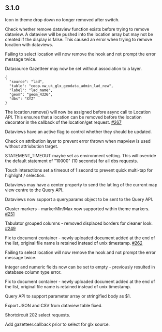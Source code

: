## 3.1.0

Icon in theme drop down no longer removed after switch.

Check whether remove dataview function exists before trying to remove dataview. A dataview will be pushed into the location array but may not be created if the display is false. This caused an error when trying to remove location with dataviews.

Failing to select location will now remove the hook and not prompt the error message twice.

Datasource Gazetteer may now be set without association to a layer.

```
{
  "source": "lad",
  "table": "coop.vw_uk_glx_geodata_admin_lad_new",
  "label": "lad_name",
  "geom": "geom_4326",
  "dbs": "XYZ"
}
```

The location.remove() will now be assigned before async call to Location API. This ensures that a location can be removed before the location decorator in the callback of the location/get request. [#267](https://github.com/GEOLYTIX/xyz/issues/267)

Dataviews have an active flag to control whether they should be updated.

Check on attribution layer to prevent error thrown when mapview is used without attriubution target.

STATEMENT_TIMEOUT maybe set as environment setting. This will override the default statement of "10000" (10 seconds) for all dbs requests.

Touch interactions set a timeout of 1 second to prevent quick multi-tap for highlight / selection.

Dataviews may have a center property to send the lat lng of the current map view centre to the Query API.

Dataviews now support a queryparams object to be sent to the Query API.

Cluster markers - markerMin/Max now supported within theme markers. [#251](https://github.com/GEOLYTIX/xyz/issues/251)

Tabulator grouped columns - removed displaced borders for cleaner look. [#249](https://github.com/GEOLYTIX/xyz/issues/249)

Fix to document container - newly uploaded document added at the end of the list, original file name is retained instead of unix timestamp. [#262](https://github.com/GEOLYTIX/xyz/issues/262)

Failing to select location will now remove the hook and not prompt the error message twice.

Integer and numeric fields now can be set to empty - previously resulted in database column type error.

Fix to document container - newly uploaded document added at the end of the list, original file name is retained instead of unix timestamp.

Query API to support parameter array or stringified body as $1.

Export JSON and CSV from dataview table fixed.

Shortcircuit 202 select requests.

Add gazetteer.callback prior to select for glx source.